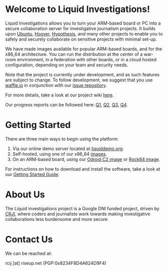 # Welcome to Liquid Investigations!


Liquid Investigations allows you to turn your ARM-based board or PC into a secure collaboration server for investigative journalism projects. It builds upon [Ubuntu](https://www.ubuntu.com/), [Hoover](https://github.com/hoover/search), [Hypothesis](https://web.hypothes.is/), and many other projects to enable you to safely and securely collaborate on sensitive projects with minimal set-up.

We have made images available for popular ARM-based boards, and for the x86_64 architecture. You can run the distribution at the center of a war-room environment, in a federation with other boards, or in a cloud hosted configuration, depending on your team and security needs.

Note that the project is currently under development, and as such features are subject to change. To follow development, we suggest that you use [waffle.io](https://waffle.io) in conjunction with our [issue repository](https://waffle.io/liquidinvestigations/liquidinvestigations).

For more details, take a look at our project wiki [here](https://github.com/liquidinvestigations/liquidinvestigations/wiki).

Our progress reports can be followed here: [Q1](https://liquidinvestigations.github.io/reports/q1.html), [Q2](https://liquidinvestigations.github.io/reports/q2.html), [Q3](https://liquidinvestigations.github.io/reports/q3.html), [Q4](https://liquidinvestigations.github.io/reports/q4.html).

# Getting Started

There are three main ways to begin using the platform:

1. Via our online demo server located at [liquiddemo.org](https://liquiddemo.org).
2. Self-hosted, using one of our x86_64 [images](https://jenkins.liquiddemo.org/job/liquidinvestigations/job/setup/job/master/lastSuccessfulBuild/artifact/).
3. On an ARM-based board, using our [Odroid C2 image](https://jenkins.liquiddemo.org/job/setup-arm64/job/master/lastSuccessfulBuild/artifact/) or [Rock64 image](https://jenkins.liquiddemo.org/job/setup-rock64/job/master/lastSuccessfulBuild/artifact/).

For instructions on how to download and install the software, take a look at our [Getting Started Guide](https://github.com/liquidinvestigations/liquidinvestigations/wiki/Getting-Started).

# About Us

The Liquid investigations project is a Google DNI funded project, driven by [CRJI](http://crji.theblacksea.eu/), where coders and journalists work towards making investigative collaborations less burdensome and more secure.

# Contact Us

We can be reached at:   

rcij [at] riseup.net
(PGP:0x8234F8D4A624D9F4)
